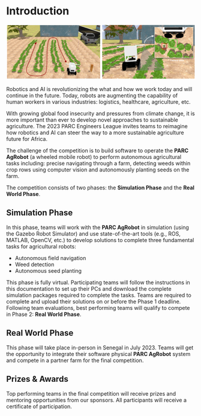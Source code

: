# Introduction

![Motivating image](../assets/overview.PNG)

Robotics and AI is revolutionizing the what and how we work today and will continue in the future. Today, robots are augmenting the capability of human workers in various industries: logistics, healthcare, agriculture, etc.

<!-- The PARC Engineers League invites participants to reimagine how robots can augment the capabilities of human labor in a task of growing prevalence - autonomous farming. -->


With growing global food insecurity and pressures from climate change, it is more important than ever to develop novel approaches to sustainable agriculture. The 2023 PARC Engineers League invites teams to reimagine how robotics and AI can steer the way to a more sustainable agriculture future for Africa. 

The challenge of the competition is to build software to operate the **PARC AgRobot** (a wheeled mobile robot) to perform autonomous agricultural tasks including: precise navigating through a farm, detecting weeds within crop rows using computer vision and autonomously planting seeds on the farm.


The competition consists of two phases: the **Simulation Phase** and the **Real World Phase**.


## Simulation Phase
<!-- In this phase, teams would interact with the **PARC AgRobot** in simulation (using the Gazebo Robot Simulator). Participants are required to write software to complete three fundamental tasks for agricultural robots: -->
In this phase, teams will work with the **PARC AgRobot** in simulation (using the Gazebo Robot Simulator) and use state-of-the-art tools (e.g., ROS, MATLAB, OpenCV, etc.) to develop solutions to complete three fundamental tasks for agricultural robots:

* Autonomous field navigation
* Weed detection
* Autonomous seed planting

This phase is fully virtual. Participating teams will follow the instructions in this documentation to set up their PCs and download the complete simulation packages required to complete the tasks. 
Teams are required to complete and upload their solutions on or before the Phase 1 deadline. Following team evaluations, best performing teams will qualify to compete in Phase 2: **Real World Phase**.



## Real World Phase

<!-- ![robot](images/bot.jpg) -->

This phase will take place in-person in Senegal in July 2023. Teams will get the opportunity to integrate their software physical **PARC AgRobot** system and compete in a partner farm for the final competition.


## Prizes & Awards

Top performing teams in the final competition will receive prizes and mentoring opportunities from our sponsors. All participants will receive a certificate of participation.